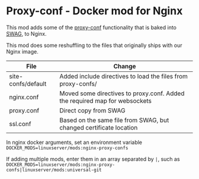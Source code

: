 # Proxy-conf - Docker mod for Nginx

This mod adds some of the [proxy-conf](https://github.com/linuxserver/reverse-proxy-confs) functionality that is baked into [SWAG](https://github.com/linuxserver/docker-swag), to Nginx.

This mod does some reshuffling to the files that originally ships with our Nginx image.

| File | Change |
| --- | --- |
| site-confs/default | Added include directives to load the files from proxy-confs/ |
| nginx.conf | Moved some directives to proxy.conf. Added the required map for websockets |
| proxy.conf | Direct copy from SWAG |
| ssl.conf | Based on the same file from SWAG, but changed certificate location |

In nginx docker arguments, set an environment variable `DOCKER_MODS=linuxserver/mods:nginx-proxy-confs`

If adding multiple mods, enter them in an array separated by `|`, such as `DOCKER_MODS=linuxserver/mods:nginx-proxy-confs|linuxserver/mods:universal-git`
